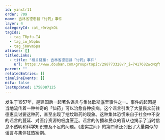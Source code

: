 ```yaml
---
id: yinxtr11
order: 709
name: 吉林省德惠县「讨药」事件
layer: 4
categoryId: cat_r0rzgkOi
tagIds:
  - tag_TRpfu-I4
  - tag_iw_Wbpbu
  - tag_jKWvm6pa
aliases: []
titledLinks:
  - title: "相关链接: 吉林省德惠县「讨药」事件"
    url: https://www.douban.com/group/topic/298773328/?_i=7417682wcMqf9i
parent: ""
relatedEntries: []
timelineEvents: []
nsfw: false
lastUpdated: 1758087125
---
```


发生于1957年，是建国后一起著名谣言与集体歇斯底里事件之一。事件的起因是当地流传着一种神奇的「仙药」可以治愈各种疾病。这个谣言引发了大量民众前往德惠县讨要这种药，甚至出现了挖坟取药的现象。这种集体恐慌来自于社会中不安的谣言的蔓延、对医疗资源的极度匮乏。谣言的传播和民众的盲从也揭示了当时信息不透明和科学知识普及不足的问题。《虚实之间》的第四章还列出了大量类似的谣言与集体狂热案例。